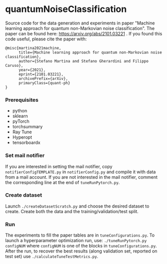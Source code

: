 # quantumNoiseClassification
Source code for the data generation and experiments in paper "Machine learning approach for quantum non-Markovian noise classification". The paper can be found here: https://arxiv.org/abs/2101.03221 . If you found this code useful, please cite the paper with:
```
@misc{martina2021machine,
      title={Machine learning approach for quantum non-Markovian noise classification}, 
      author={Stefano Martina and Stefano Gherardini and Filippo Caruso},
      year={2021},
      eprint={2101.03221},
      archivePrefix={arXiv},
      primaryClass={quant-ph}
}
```

### Prerequisites
* python 
* sklearn  
* pyTorch
* torchsummary  
* Ray Tune
* Hyperopt  
* tensorboardx

### Set mail notifier
If you are interested in setting the mail notifier, copy `notifierConfigTEMPLATE.py` in `notifierConfig.py` and compile it with data from a mail account. If you are not interested in the mail notifier, comment the corresponding line at the end of `tuneRunPytorch.py`. 

### Create dataset
Launch `./createDatasetScratch.py` and choose the desired dataset to create. Create both the data and the training/validation/test split.

### Run
The experiments to fill the paper tables are in `tuneConfigurations.py`. To launch a hyperparameter optimization run, use: `./tuneRunPytorch.py configNUM` where `configNUM` is one of the blocks in `tuneConfigurations.py`. After the run, to recover the best results (along validation set, reported on test set) use `./calculateTuneTestMetrics.py`.
